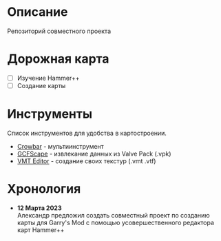 # Описание

Репозиторий совместного проекта

# Дорожная карта

- [ ] Изучение Hammer++
- [ ] Создание карты

# Инструменты

Список инструментов для удобства в картостроении. <br>

- [Crowbar](github.com/ZeqMacaw/Crowbar/releases/tag/v0.74) - мультиинструмент
- [GCFScape](gamebanana.com/tools/26) - извлекание данных из Valve Pack (.vpk)
- [VMT Editor](github.com/Dima-369/VMT-Editor/releases/tag/v1.3.12) - создание своих текстур (.vmt .vtf)

# Хронология

- **12 Марта 2023**<br>
Александр предложил создать совместный проект по созданию карты для Garry's Mod с помощью усовершественного редактора карт Hammer++
